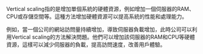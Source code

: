 Vertical scaling指的是增加單個系統的硬體資源，例如增加一個伺服器的RAM、CPU或存儲空間等。這種方法增加硬體資源可以提高系統的性能和處理能力。

例如，當一個公司的網站訪問量持續增加，導致伺服器負載增加，此時公司可以利用Vertical scaling的方法解決問題。他們可以增加該伺服器的RAM和CPU等硬體資源，這樣可以減少伺服器的負載，提高訪問速度，改善用戶體驗。